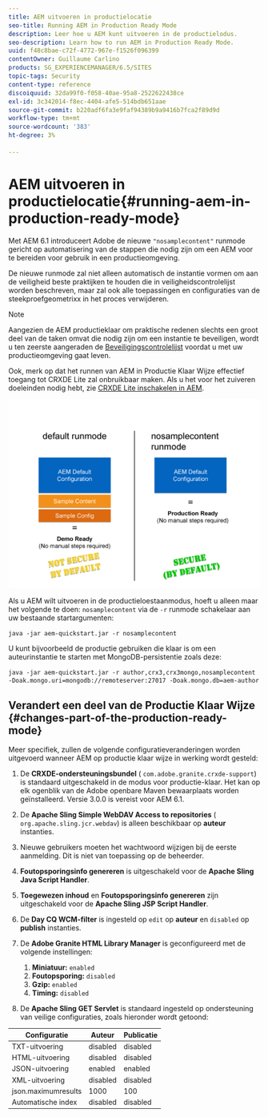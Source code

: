 ```yaml
---
title: AEM uitvoeren in productielocatie
seo-title: Running AEM in Production Ready Mode
description: Leer hoe u AEM kunt uitvoeren in de productielodus.
seo-description: Learn how to run AEM in Production Ready Mode.
uuid: f48c8bae-c72f-4772-967e-f1526f096399
contentOwner: Guillaume Carlino
products: SG_EXPERIENCEMANAGER/6.5/SITES
topic-tags: Security
content-type: reference
discoiquuid: 32da99f0-f058-40ae-95a8-2522622438ce
exl-id: 3c342014-f8ec-4404-afe5-514bdb651aae
source-git-commit: b220adf6fa3e9faf94389b9a9416b7fca2f89d9d
workflow-type: tm+mt
source-wordcount: '383'
ht-degree: 3%

---
```


# AEM uitvoeren in productielocatie{#running-aem-in-production-ready-mode}

Met AEM 6.1 introduceert Adobe de nieuwe `"nosamplecontent"` runmode gericht op automatisering van de stappen die nodig zijn om een AEM voor te bereiden voor gebruik in een productieomgeving.

De nieuwe runmode zal niet alleen automatisch de instantie vormen om aan de veiligheid beste praktijken te houden die in veiligheidscontrolelijst worden beschreven, maar zal ook alle toepassingen en configuraties van de steekproefgeometrixx in het proces verwijderen.

>[!NOTE]
>
>Aangezien de AEM productieklaar om praktische redenen slechts een groot deel van de taken omvat die nodig zijn om een instantie te beveiligen, wordt u ten zeerste aangeraden de [Beveiligingscontrolelijst](/help/sites-administering/security-checklist.md) voordat u met uw productieomgeving gaat leven.
>
>Ook, merk op dat het runnen van AEM in Productie Klaar Wijze effectief toegang tot CRXDE Lite zal onbruikbaar maken. Als u het voor het zuiveren doeleinden nodig hebt, zie [CRXDE Lite inschakelen in AEM](/help/sites-administering/enabling-crxde-lite.md).

![chlimage_1-83](assets/chlimage_1-83a.png)

Als u AEM wilt uitvoeren in de productieloestaanmodus, hoeft u alleen maar het volgende te doen: `nosamplecontent` via de `-r` runmode schakelaar aan uw bestaande startargumenten:

```shell
java -jar aem-quickstart.jar -r nosamplecontent
```

U kunt bijvoorbeeld de productie gebruiken die klaar is om een auteurinstantie te starten met MongoDB-persistentie zoals deze:

```shell
java -jar aem-quickstart.jar -r author,crx3,crx3mongo,nosamplecontent -Doak.mongo.uri=mongodb://remoteserver:27017 -Doak.mongo.db=aem-author
```

## Verandert een deel van de Productie Klaar Wijze {#changes-part-of-the-production-ready-mode}

Meer specifiek, zullen de volgende configuratieveranderingen worden uitgevoerd wanneer AEM op productie klaar wijze in werking wordt gesteld:

1. De **CRXDE-ondersteuningsbundel** ( `com.adobe.granite.crxde-support`) is standaard uitgeschakeld in de modus voor productie-klaar. Het kan op elk ogenblik van de Adobe openbare Maven bewaarplaats worden geïnstalleerd. Versie 3.0.0 is vereist voor AEM 6.1.

1. De **Apache Sling Simple WebDAV Access to repositories** ( `org.apache.sling.jcr.webdav`) is alleen beschikbaar op **auteur** instanties.

1. Nieuwe gebruikers moeten het wachtwoord wijzigen bij de eerste aanmelding. Dit is niet van toepassing op de beheerder.
1. **Foutopsporingsinfo genereren** is uitgeschakeld voor de **Apache Sling Java Script Handler**.

1. **Toegewezen inhoud** en **Foutopsporingsinfo genereren** zijn uitgeschakeld voor de **Apache Sling JSP Script Handler**.

1. De **Day CQ WCM-filter** is ingesteld op `edit` op **auteur** en `disabled` op **publish** instanties.

1. De **Adobe Granite HTML Library Manager** is geconfigureerd met de volgende instellingen:

   1. **Miniatuur:** `enabled`
   1. **Foutopsporing:** `disabled`
   1. **Gzip:** `enabled`
   1. **Timing:** `disabled`

1. De **Apache Sling GET Servlet** is standaard ingesteld op ondersteuning van veilige configuraties, zoals hieronder wordt getoond:

| **Configuratie** | **Auteur** | **Publicatie** |
|---|---|---|
| TXT-uitvoering | disabled | disabled |
| HTML-uitvoering | disabled | disabled |
| JSON-uitvoering | enabled | enabled |
| XML-uitvoering | disabled | disabled |
| json.maximumresults | 1000 | 100 |
| Automatische index | disabled | disabled |
